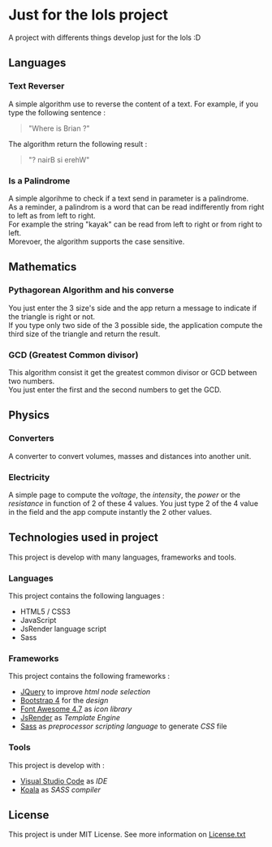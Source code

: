 # Just for the lols project

A project with differents things develop just for the lols :D

## Languages

### Text Reverser 

A simple algorithm use to reverse the content of a text.
For example, if you type the following sentence : 
> "Where is Brian ?"

The algorithm return the following result : 
> "? nairB si erehW" 

### Is a Palindrome

A simple algorihme to check if a text send in parameter is a palindrome.  
As a reminder, a palindrom is a word that can be read indifferently from right to left as from left to right.  
For example the string "kayak" can be read from left to right or from right to left.  
Morevoer, the algorithm supports the case sensitive.

## Mathematics 

### Pythagorean Algorithm and his converse

You just enter the 3 size's side and the app return a message to indicate if the triangle is right or not.  
If you type only two side of the 3 possible side, the application compute the third size of the triangle and return the result.

### GCD (Greatest Common divisor)

This algorithm consist it get the greatest common divisor or GCD between two numbers.  
You just enter the first and the second numbers to get the GCD.

## Physics 

### Converters 

A converter to convert volumes, masses and distances into another unit.

### Electricity

A simple page to compute the *voltage*, the *intensity*, the *power* or the *resistance* in function of 2 of these 4 values.
You just type 2 of the 4 value in the field and the app compute instantly the 2 other values.

## Technologies used in project 

This project is develop with many languages, frameworks and tools.

### Languages 

This project contains the following languages : 
* HTML5 / CSS3
* JavaScript
* JsRender language script
* Sass

### Frameworks

This project contains the following frameworks :
* [JQuery](https://jquery.com/) to improve *html node selection*
* [Bootstrap 4](https://getbootstrap.com/) for the *design*
* [Font Awesome 4.7](https://fontawesome.com/v4.7.0/) as *icon library*
* [JsRender](https://www.jsviews.com/) as *Template Engine*
* [Sass](https://sass-lang.com/) as *preprocessor scripting language* to generate *CSS* file

### Tools

This project is develop with :
* [Visual Studio Code](https://code.visualstudio.com/) as *IDE*
* [Koala](http://koala-app.com/) as *SASS compiler*

## License

This project is under MIT License. See more information on [License.txt](https://github.com/Kero76/just-for-the-lols/blob/develop/LICENSE.txt)
